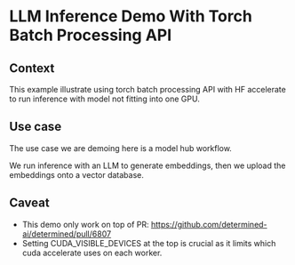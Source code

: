 # LLM Inference Demo With Torch Batch Processing API
## Context
This example illustrate using torch batch processing API with HF accelerate to run inference with model not fitting into
one GPU. 

## Use case
The use case we are demoing here is a model hub workflow.

We run inference with an LLM to generate embeddings, then we upload the embeddings onto a vector database.

## Caveat
- This demo only work on top of PR: https://github.com/determined-ai/determined/pull/6807
- Setting CUDA_VISIBLE_DEVICES at the top is crucial as it limits which cuda accelerate uses on each worker.

